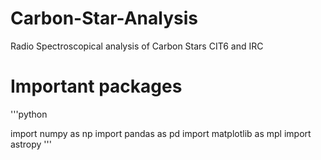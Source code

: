 # Carbon-Star-Analysis
Radio Spectroscopical analysis of Carbon Stars CIT6 and IRC 

# Important packages 

'''python 

import numpy as np
import pandas as pd
import matplotlib as mpl
import astropy
'''
